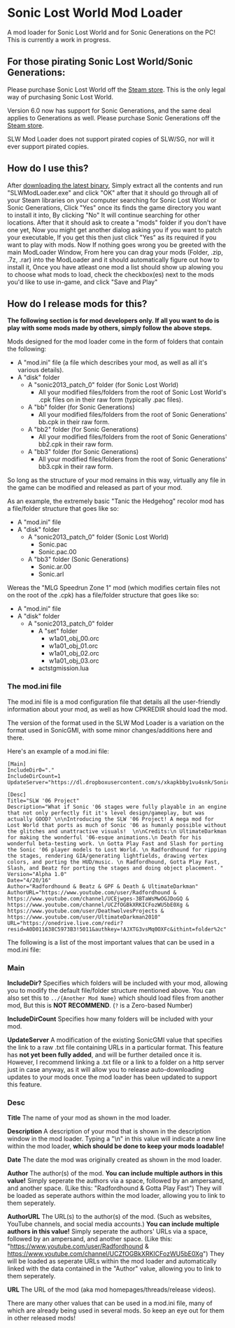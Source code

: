 # Sonic Lost World Mod Loader
A mod loader for Sonic Lost World and for Sonic Generations on the PC! This is currently a work in progress.

## For those pirating Sonic Lost World/Sonic Generations:
Please purchase Sonic Lost World off the [Steam store](http://store.steampowered.com/app/329440/). This is the only legal way of purchasing Sonic Lost World.

Version 6.0 now has support for Sonic Generations, and the same deal applies to Generations as well. Please purchase Sonic Generations off the [Steam store](http://store.steampowered.com/app/71340/).

SLW Mod Loader does not support pirated copies of SLW/SG, nor will it ever support pirated copies.

## How do I use this?
After [downloading the latest binary](https://github.com/thesupersonic16/SLW-Mod-Loader/releases/latest), Simply extract all the contents and run "SLWModLoader.exe" and click "OK" after that it should go through all of your Steam libraries on your computer searching for Sonic Lost World or Sonic Generations, Click "Yes" once its finds the game directory you want to install it into, By clicking "No" It will continue searching for other locations. After that it should ask to create a "mods" folder if you don't have one yet, Now you might get another dialog asking you if you want to patch your executable, If you get this then just click "Yes" as its required if you want to play with mods. Now If nothing goes wrong you be greeted with the main ModLoader Window, From here you can drag your mods (Folder, .zip, .7z, .rar) into the ModLoader and it should automatically figure out how to install it, Once you have atleast one mod a list should show up alowing you to choose what mods to load, check the checkbox(es) next to the mods you'd like to use in-game, and click "Save and Play"
<!---
### Mod installation tutorial by "Mac" (made for 1.4 but still applies to later revisions):

[![Mod installation tutorial](http://img.youtube.com/vi/u-5uCVJ8Ci0/0.jpg)](https://www.youtube.com/watch?v=u-5uCVJ8Ci0 "Mod installation tutorial")
-->
## How do I release mods for this?
**The following section is for mod developers only. If all you want to do is play with some mods made by others, simply follow the above steps.**

Mods designed for the mod loader come in the form of folders that contain the following:

- A "mod.ini" file (a file which describes your mod, as well as all it's various details).
- A "disk" folder
  - A "sonic2013_patch_0" folder (for Sonic Lost World)
    - All your modified files/folders from the root of Sonic Lost World's .cpk files on in their raw form (typically .pac files).
  - A "bb" folder (for Sonic Generations)
    -  All your modified files/folders from the root of Sonic Generations' bb.cpk in their raw form.
  - A "bb2" folder (for Sonic Generations)
    -  All your modified files/folders from the root of Sonic Generations' bb2.cpk in their raw form.
  - A "bb3" folder (for Sonic Generations)
    -  All your modified files/folders from the root of Sonic Generations' bb3.cpk in their raw form.

So long as the structure of your mod remains in this way, virtually any file in the game can be modified and released as part of your mod.

As an example, the extremely basic "Tanic the Hedgehog" recolor mod has a file/folder structure that goes like so:
- A "mod.ini" file
- A "disk" folder
  - A "sonic2013_patch_0" folder (Sonic Lost World)
    - Sonic.pac
    - Sonic.pac.00
  - A "bb3" folder (Sonic Generations)
    - Sonic.ar.00
    - Sonic.arl

Wereas the "MLG Speedrun Zone 1" mod (which modifies certain files not on the root of the .cpk) has a file/folder structure that goes like so:

- A "mod.ini" file
- A "disk" folder
  - A "sonic2013_patch_0" folder
    - A "set" folder
      - w1a01_obj_00.orc
      - w1a01_obj_01.orc
      - w1a01_obj_02.orc
      - w1a01_obj_03.orc
    - actstgmission.lua


### The mod.ini file
The mod.ini file is a mod configuration file that details all the user-friendly information about your mod, as well as how CPKREDIR should load the mod.

The version of the format used in the SLW Mod Loader is a variation on the format used in SonicGMI, with some minor changes/additions here and there.

Here's an example of a mod.ini file:
```
[Main]
IncludeDir0="."
IncludeDirCount=1
UpdateServer="https://dl.dropboxusercontent.com/s/xkapkbby1vu4snk/Sonic06UpdateFile.txt"

[Desc]
Title="SLW '06 Project"
Description="What if Sonic '06 stages were fully playable in an engine that not only perfectly fit it's level design/gameplay, but was actually GOOD? \n\nIntroducing the SLW '06 Project! A mega mod for Lost World that ports as much of Sonic '06 as humanly possible without the glitches and unattractive visuals!  \n\nCredits:\n UltimateDarkman for making the wonderful '06-esque animations.\n Death for his wonderful beta-testing work. \n Gotta Play Fast and Slash for porting the Sonic '06 player models to Lost World. \n Radfordhound for ripping the stages, rendering GIA/generating lightfields, drawing vertex colors, and porting the HUD/music. \n Radfordhound, Gotta Play Fast, Slash, and Beatz for porting the stages and doing object placement. "
Version="Alpha 1.0"
Date="4/20/16"
Author="Radfordhound & Beatz & GPF & Death & UltimateDarkman"
AuthorURL="https://www.youtube.com/user/Radfordhound & https://www.youtube.com/channel/UCEjwges-3BTaWsMwOGJDoGQ & https://www.youtube.com/channel/UCZfOGBkXRKICFozWU5bE0Xg & https://www.youtube.com/user/DeathwolvesProjects & https://www.youtube.com/user/UltimateDarkman2010"
URL="https://onedrive.live.com/redir?resid=A0D011638C5973B3!5011&authkey=!AJXTG3vsMq0OXFc&ithint=folder%2c"
```

The following is a list of the most important values that can be used in a mod.ini file:

### Main

**IncludeDir?** Specifies which folders will be included with your mod, allowing you to modify the default file/folder structure mentioned above. You can also set this to `../{Another Mod Name}` which should load files from another mod, But this is **NOT RECOMMEND**. (`?` is a Zero-based Number)

**IncludeDirCount** Specifies how many folders will be included with your mod.

**UpdateServer** A modification of the existing SonicGMI value that specifies the link to a raw .txt file containing URLs in a particular format. This feature has **not yet been fully added**, and will be further detailed once it is. However, I recommend linking a .txt file or a link to a folder on a http server just in case anyway, as it will allow you to release auto-downloading updates to your mods once the mod loader has been updated to support this feature.

### Desc

**Title** The name of your mod as shown in the mod loader.

**Description** A description of your mod that is shown in the description window in the mod loader.
Typing a "\n" in this value will indicate a new line within the mod loader, **which should be done to keep your mods loadable!**

**Date** The date the mod was originally created as shown in the mod loader.

**Author** The author(s) of the mod. **You can include multiple authors in this value!** Simply seperate the authors via a space, followed by an ampersand, and another space. (Like this: "Radfordhound & Gotta Play Fast") They will be loaded as seperate authors within the mod loader, allowing you to link to them seperately.

**AuthorURL** The URL(s) to the author(s) of the mod. (Such as websites, YouTube channels, and social media accounts.) **You can include multiple authors in this value!** Simply seperate the authors' URLs via a space, followed by an ampersand, and another space. (Like this: "https://www.youtube.com/user/Radfordhound & https://www.youtube.com/channel/UCZfOGBkXRKICFozWU5bE0Xg") They will be loaded as seperate URLs within the mod loader and automatically linked with the data contained in the "Author" value, allowing you to link to them seperately.

**URL** The URL of the mod (aka mod homepages/threads/release videos).


There are many other values that can be used in a mod.ini file, many of which are already being used in several mods. So keep an eye out for them in other released mods!
